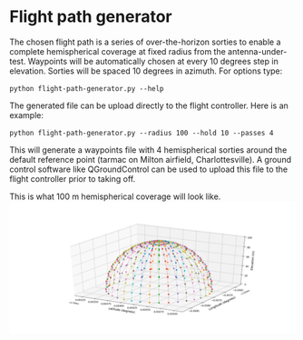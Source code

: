 # Flight path generator

The chosen flight path is a series of over-the-horizon sorties to enable a complete hemispherical coverage at fixed radius from the antenna-under-test. Waypoints will be automatically chosen at every 10 degrees step in elevation. Sorties will be spaced 10 degrees in azimuth. For options type:
```
python flight-path-generator.py --help
```
The generated file can be upload directly to the flight controller. Here is an example:
```
python flight-path-generator.py --radius 100 --hold 10 --passes 4
```
This will generate a waypoints file with 4 hemispherical sorties around the default reference point (tarmac on Milton airfield, Charlottesville). A ground control software like QGroundControl can be used to upload this file to the flight controller prior to taking off.

This is what 100 m hemispherical coverage will look like.
![](flight_path.png)
